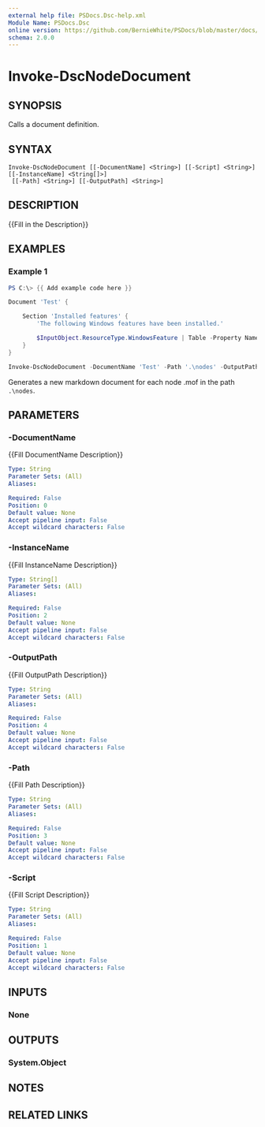```yaml
---
external help file: PSDocs.Dsc-help.xml
Module Name: PSDocs.Dsc
online version: https://github.com/BernieWhite/PSDocs/blob/master/docs/commands/PSDocs.Dsc/en-US/Invoke-DscNodeDocument.md
schema: 2.0.0
---
```


# Invoke-DscNodeDocument

## SYNOPSIS

Calls a document definition.

## SYNTAX

```text
Invoke-DscNodeDocument [[-DocumentName] <String>] [[-Script] <String>] [[-InstanceName] <String[]>]
 [[-Path] <String>] [[-OutputPath] <String>]
```

## DESCRIPTION

{{Fill in the Description}}

## EXAMPLES

### Example 1

```powershell
PS C:\> {{ Add example code here }}
```

```powershell
Document 'Test' {

    Section 'Installed features' {
        'The following Windows features have been installed.'

        $InputObject.ResourceType.WindowsFeature | Table -Property Name,Ensure;
    }
}

Invoke-DscNodeDocument -DocumentName 'Test' -Path '.\nodes' -OutputPath '.\docs';
```

Generates a new markdown document for each node .mof in the path `.\nodes`.

## PARAMETERS

### -DocumentName

{{Fill DocumentName Description}}

```yaml
Type: String
Parameter Sets: (All)
Aliases:

Required: False
Position: 0
Default value: None
Accept pipeline input: False
Accept wildcard characters: False
```

### -InstanceName

{{Fill InstanceName Description}}

```yaml
Type: String[]
Parameter Sets: (All)
Aliases:

Required: False
Position: 2
Default value: None
Accept pipeline input: False
Accept wildcard characters: False
```

### -OutputPath

{{Fill OutputPath Description}}

```yaml
Type: String
Parameter Sets: (All)
Aliases:

Required: False
Position: 4
Default value: None
Accept pipeline input: False
Accept wildcard characters: False
```

### -Path

{{Fill Path Description}}

```yaml
Type: String
Parameter Sets: (All)
Aliases:

Required: False
Position: 3
Default value: None
Accept pipeline input: False
Accept wildcard characters: False
```

### -Script

{{Fill Script Description}}

```yaml
Type: String
Parameter Sets: (All)
Aliases:

Required: False
Position: 1
Default value: None
Accept pipeline input: False
Accept wildcard characters: False
```

## INPUTS

### None

## OUTPUTS

### System.Object

## NOTES

## RELATED LINKS

